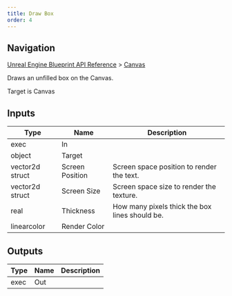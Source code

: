 ```yaml
---
title: Draw Box
order: 4
---
```

## Navigation

[Unreal Engine Blueprint API Reference](https://dev.epicgames.com/documentation/en-us/unreal-engine/BlueprintAPI) > [Canvas](https://dev.epicgames.com/documentation/en-us/unreal-engine/BlueprintAPI/Canvas)

Draws an unfilled box on the Canvas.

Target is Canvas

## Inputs

| Type | Name | Description |
| --- | --- | --- |
| exec | In |  |
| object | Target |  |
| vector2d struct | Screen Position | Screen space position to render the text. |
| vector2d struct | Screen Size | Screen space size to render the texture. |
| real | Thickness | How many pixels thick the box lines should be. |
| linearcolor | Render Color |  |

## Outputs

| Type | Name | Description |
| --- | --- | --- |
| exec | Out |  |
